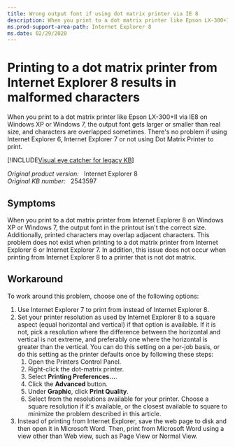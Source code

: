 ```yaml
---
title: Wrong output font if using dot matrix printer via IE 8
description: When you print to a dot matrix printer like Epson LX-300+II via IE8 on Windows XP or Windows 7, the output font gets larger or smaller than real size, and characters are overlapped sometimes. There's no problem if using IE6/7 or not using Dot Matrix Printer to print.
ms.prod-support-area-path: Internet Explorer 8
ms.date: 02/29/2020
---
```

# Printing to a dot matrix printer from Internet Explorer 8 results in malformed characters

When you print to a dot matrix printer like Epson LX-300+II via IE8 on Windows XP or Windows 7, the output font gets larger or smaller than real size, and characters are overlapped sometimes. There's no problem if using Internet Explorer 6, Internet Explorer 7 or not using Dot Matrix Printer to print.

[!INCLUDE[Visual eye catcher for legacy KB](../includes/kb-letters-blue.md)]

_Original product version:_ &nbsp; Internet Explorer 8  
_Original KB number:_ &nbsp; 2543597

## Symptoms

When you print to a dot matrix printer from Internet Explorer 8 on Windows XP or Windows 7, the output font in the printout isn't the correct size. Additionally, printed characters may overlap adjacent characters. This problem does not exist when printing to a dot matrix printer from Internet Explorer 6 or Internet Explorer 7. In addition, this issue does not occur when printing from Internet Explorer 8 to a printer that is not dot matrix.

## Workaround

To work around this problem, choose one of the following options:  

1. Use Internet Explorer 7 to print from instead of Internet Explorer 8.
2. Set your printer resolution as used by Internet Explorer 8 to a square aspect (equal horizontal and vertical) if that option is available. If it is not, pick a resolution where the difference between the horizontal and vertical is not extreme, and preferably one where the horizontal is greater than the vertical. You can do this setting on a per-job basis, or do this setting as the printer defaults once by following these steps:
   1. Open the Printers Control Panel.
   2. Right-click the dot-matrix printer.
   3. Select **Printing Preferences...**.
   4. Click the **Advanced** button.
   5. Under **Graphic**, click **Print Quality**.
   6. Select from the resolutions available for your printer. Choose a square resolution if it's available, or the closest available to square to minimize the problem described in this article.
3. Instead of printing from Internet Explorer, save the web page to disk and then open it in Microsoft Word. Then, print from Microsoft Word using a view other than Web view, such as Page View or Normal View.
